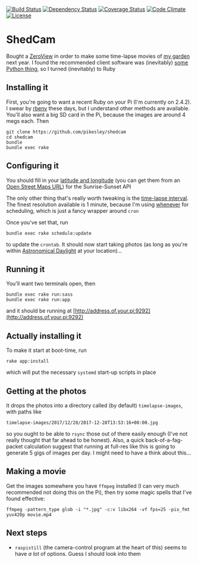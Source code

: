 [![Build Status](http://img.shields.io/travis/pikesley/shedcam.svg?style=flat-square)](https://travis-ci.org/pikesley/shedcam)
[![Dependency Status](http://img.shields.io/gemnasium/pikesley/shedcam.svg?style=flat-square)](https://gemnasium.com/pikesley/shedcam)
[![Coverage Status](http://img.shields.io/coveralls/pikesley/shedcam.svg?style=flat-square)](https://coveralls.io/r/pikesley/shedcam)
[![Code Climate](http://img.shields.io/codeclimate/github/pikesley/shedcam.svg?style=flat-square)](https://codeclimate.com/github/pikesley/shedcam)
[![License](http://img.shields.io/:license-mit-blue.svg?style=flat-square)](http://pikesley.mit-license.org)

# ShedCam

Bought a [ZeroView](https://thepihut.com/products/zeroview) in order to make some time-lapse movies of [my garden](https://www.flickr.com/photos/pikesley/collections/72157661958355852/) next year. I found the recommended client software was (inevitably) [some Python thing](https://github.com/alexellis/phototimer), so I turned (inevitably) to Ruby

## Installing it

First, you're going to want a recent Ruby on your Pi (I'm currently on 2.4.2). I swear by [rbenv](https://github.com/rbenv/rbenv) these days, but I understand other methods are available. You'll also want a big SD card in the Pi, because the images are around 4 megs each. Then

```
git clone https://github.com/pikesley/shedcam
cd shedcam
bundle
bundle exec rake
```

## Configuring it

You should fill in your [latitude and longitude](https://github.com/pikesley/shedcam/blob/master/config/config.yml#L3-L4) (you can get them from an [Open Street Maps URL](https://www.openstreetmap.org/#map=18/51.50115/-0.14313)) for the Sunrise-Sunset API

The only other thing that's really worth tweaking is the [time-lapse interval](https://github.com/pikesley/shedcam/blob/master/config/config.yml#L1). The finest resolution available is 1 minute, because I'm using [whenever](https://github.com/javan/whenever) for scheduling, which is just a fancy wrapper around `cron`

Once you've set that, run

```
bundle exec rake schedule:update
```

to update the `crontab`. It should now start taking photos (as long as you're within [Astronomical Daylight](https://en.wikipedia.org/wiki/Twilight#Astronomical_twilight) at your location)...

## Running it

You'll want two terminals open, then

```
bundle exec rake run:sass
bundle exec rake run:app
```

and it should be running at [http://address.of.your.pi:9292](http://address.of.your.pi:9292)

## Actually installing it

To make it start at boot-time, run

```
rake app:install
```

which will put the necessary `systemd` start-up scripts in place

## Getting at the photos

It drops the photos into a directory called (by default) `timelapse-images`, with paths like

```
timelapse-images/2017/12/28/2017-12-28T13:53:16+00:00.jpg
```

so you ought to be able to `rsync` those out of there easily enough (I've not really thought that far ahead to be honest). Also, a quick back-of-a-fag-packet calculation suggest that running at full-res like this is going to generate 5 gigs of images per day. I might need to have a think about this...

## Making a movie

Get the images somewhere you have `ffmpeg` installed (I can very much recommended not doing this on the Pi), then try some magic spells that I've found effective:

```
ffmpeg -pattern_type glob -i "*.jpg" -c:v libx264 -vf fps=25 -pix_fmt yuv420p movie.mp4
```

## Next steps

* `raspistill` (the camera-control program at the heart of this) seems to have _a lot_ of options. Guess I should look into them
